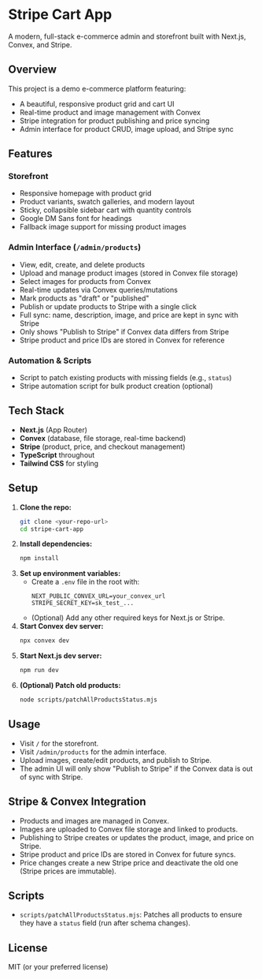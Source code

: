# Stripe Cart App

A modern, full-stack e-commerce admin and storefront built with Next.js, Convex, and Stripe.

## Overview

This project is a demo e-commerce platform featuring:
- A beautiful, responsive product grid and cart UI
- Real-time product and image management with Convex
- Stripe integration for product publishing and price syncing
- Admin interface for product CRUD, image upload, and Stripe sync

## Features

### Storefront
- Responsive homepage with product grid
- Product variants, swatch galleries, and modern layout
- Sticky, collapsible sidebar cart with quantity controls
- Google DM Sans font for headings
- Fallback image support for missing product images

### Admin Interface (`/admin/products`)
- View, edit, create, and delete products
- Upload and manage product images (stored in Convex file storage)
- Select images for products from Convex
- Real-time updates via Convex queries/mutations
- Mark products as "draft" or "published"
- Publish or update products to Stripe with a single click
- Full sync: name, description, image, and price are kept in sync with Stripe
- Only shows "Publish to Stripe" if Convex data differs from Stripe
- Stripe product and price IDs are stored in Convex for reference

### Automation & Scripts
- Script to patch existing products with missing fields (e.g., `status`)
- Stripe automation script for bulk product creation (optional)

## Tech Stack
- **Next.js** (App Router)
- **Convex** (database, file storage, real-time backend)
- **Stripe** (product, price, and checkout management)
- **TypeScript** throughout
- **Tailwind CSS** for styling

## Setup

1. **Clone the repo:**
   ```sh
   git clone <your-repo-url>
   cd stripe-cart-app
   ```
2. **Install dependencies:**
   ```sh
   npm install
   ```
3. **Set up environment variables:**
   - Create a `.env` file in the root with:
     ```
     NEXT_PUBLIC_CONVEX_URL=your_convex_url
     STRIPE_SECRET_KEY=sk_test_...
     ```
   - (Optional) Add any other required keys for Next.js or Stripe.
4. **Start Convex dev server:**
   ```sh
   npx convex dev
   ```
5. **Start Next.js dev server:**
   ```sh
   npm run dev
   ```
6. **(Optional) Patch old products:**
   ```sh
   node scripts/patchAllProductsStatus.mjs
   ```

## Usage

- Visit `/` for the storefront.
- Visit `/admin/products` for the admin interface.
- Upload images, create/edit products, and publish to Stripe.
- The admin UI will only show "Publish to Stripe" if the Convex data is out of sync with Stripe.

## Stripe & Convex Integration
- Products and images are managed in Convex.
- Images are uploaded to Convex file storage and linked to products.
- Publishing to Stripe creates or updates the product, image, and price on Stripe.
- Stripe product and price IDs are stored in Convex for future syncs.
- Price changes create a new Stripe price and deactivate the old one (Stripe prices are immutable).

## Scripts
- `scripts/patchAllProductsStatus.mjs`: Patches all products to ensure they have a `status` field (run after schema changes).

## License
MIT (or your preferred license)
